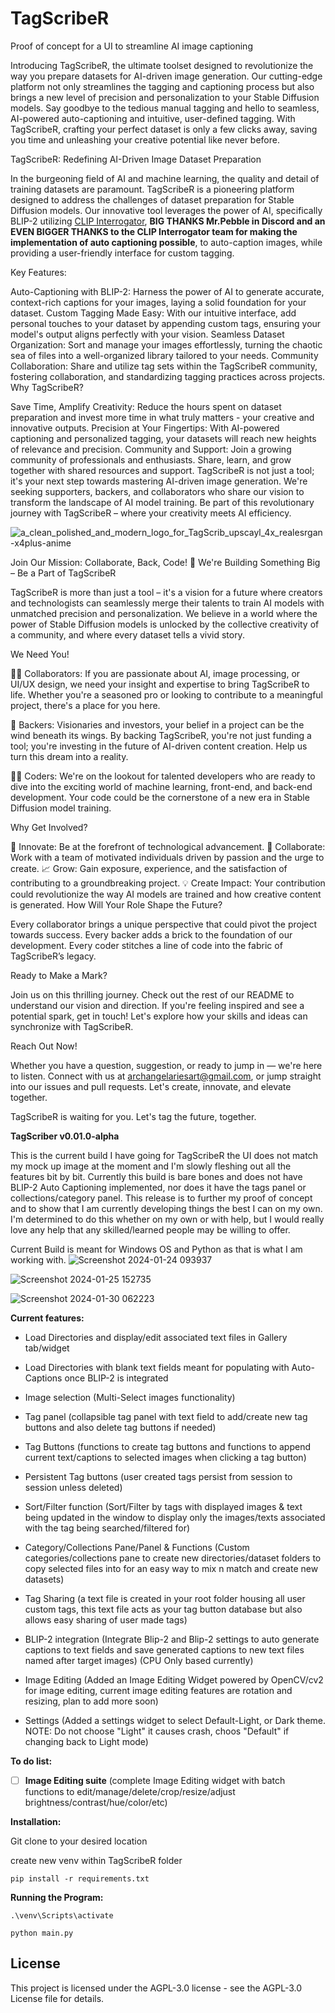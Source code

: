 # TagScribeR
Proof of concept for a UI to streamline AI image captioning

Introducing TagScribeR, the ultimate toolset designed to revolutionize the way you prepare datasets for AI-driven image generation. Our cutting-edge platform not only streamlines the tagging and captioning process but also brings a new level of precision and personalization to your Stable Diffusion models. Say goodbye to the tedious manual tagging and hello to seamless, AI-powered auto-captioning and intuitive, user-defined tagging. With TagScribeR, crafting your perfect dataset is only a few clicks away, saving you time and unleashing your creative potential like never before.

TagScribeR: Redefining AI-Driven Image Dataset Preparation

In the burgeoning field of AI and machine learning, the quality and detail of training datasets are paramount. TagScribeR is a pioneering platform designed to address the challenges of dataset preparation for Stable Diffusion models. Our innovative tool leverages the power of AI, specifically BLIP-2 utilizing [CLIP Interrogator](https://github.com/pharmapsychotic/clip-interrogator), **BIG THANKS Mr.Pebble in Discord and an EVEN BIGGER THANKS to the CLIP Interrogator team for making the implementation of auto captioning possible**, to auto-caption images, while providing a user-friendly interface for custom tagging.

Key Features:

Auto-Captioning with BLIP-2: Harness the power of AI to generate accurate, context-rich captions for your images, laying a solid foundation for your dataset.
Custom Tagging Made Easy: With our intuitive interface, add personal touches to your dataset by appending custom tags, ensuring your model's output aligns perfectly with your vision.
Seamless Dataset Organization: Sort and manage your images effortlessly, turning the chaotic sea of files into a well-organized library tailored to your needs.
Community Collaboration: Share and utilize tag sets within the TagScribeR community, fostering collaboration, and standardizing tagging practices across projects.
Why TagScribeR?

Save Time, Amplify Creativity: Reduce the hours spent on dataset preparation and invest more time in what truly matters - your creative and innovative outputs.
Precision at Your Fingertips: With AI-powered captioning and personalized tagging, your datasets will reach new heights of relevance and precision.
Community and Support: Join a growing community of professionals and enthusiasts. Share, learn, and grow together with shared resources and support.
TagScribeR is not just a tool; it's your next step towards mastering AI-driven image generation. We're seeking supporters, backers, and collaborators who share our vision to transform the landscape of AI model training. Be part of this revolutionary journey with TagScribeR – where your creativity meets AI efficiency.

![a_clean_polished_and_modern_logo_for_TagScrib_upscayl_4x_realesrgan-x4plus-anime](https://github.com/ArchAngelAries/TagScribeR/assets/64102013/52c6f8a5-34b8-4b4b-bcd5-99515dbcfe17)


Join Our Mission: Collaborate, Back, Code!
🚀 We're Building Something Big – Be a Part of TagScribeR

TagScribeR is more than just a tool – it's a vision for a future where creators and technologists can seamlessly merge their talents to train AI models with unmatched precision and personalization. We believe in a world where the power of Stable Diffusion models is unlocked by the collective creativity of a community, and where every dataset tells a vivid story.

We Need You!

👨‍💻 Collaborators: If you are passionate about AI, image processing, or UI/UX design, we need your insight and expertise to bring TagScribeR to life. Whether you're a seasoned pro or looking to contribute to a meaningful project, there's a place for you here.

💼 Backers: Visionaries and investors, your belief in a project can be the wind beneath its wings. By backing TagScribeR, you're not just funding a tool; you're investing in the future of AI-driven content creation. Help us turn this dream into a reality.

🧑‍💻 Coders: We're on the lookout for talented developers who are ready to dive into the exciting world of machine learning, front-end, and back-end development. Your code could be the cornerstone of a new era in Stable Diffusion model training.

Why Get Involved?

🌟 Innovate: Be at the forefront of technological advancement.
🤝 Collaborate: Work with a team of motivated individuals driven by passion and the urge to create.
📈 Grow: Gain exposure, experience, and the satisfaction of contributing to a groundbreaking project.
💡 Create Impact: Your contribution could revolutionize the way AI models are trained and how creative content is generated.
How Will Your Role Shape the Future?

Every collaborator brings a unique perspective that could pivot the project towards success. Every backer adds a brick to the foundation of our development. Every coder stitches a line of code into the fabric of TagScribeR’s legacy.

Ready to Make a Mark?

Join us on this thrilling journey. Check out the rest of our README to understand our vision and direction. If you're feeling inspired and see a potential spark, get in touch! Let's explore how your skills and ideas can synchronize with TagScribeR.

Reach Out Now!

Whether you have a question, suggestion, or ready to jump in — we're here to listen. Connect with us at archangelariesart@gmail.com, or jump straight into our issues and pull requests. Let's create, innovate, and elevate together.

TagScribeR is waiting for you. Let's tag the future, together.



**TagScriber v0.01.0-alpha**

This is the current build I have going for TagScribeR the UI does not match my mock up image at the moment and I'm slowly fleshing out all the features bit by bit. Currently this build is bare bones and does not have BLIP-2 Auto Captioning implemented, nor does it have the tags panel or collections/category panel. This release is to further my proof of concept and to show that I am currently developing things the best I can on my own. I'm determined to do this whether on my own or with help, but I would really love any help that any skilled/learned people may be willing to offer.

Current Build is meant for Windows OS and Python as that is what I am working with.
![Screenshot 2024-01-24 093937](https://github.com/ArchAngelAries/TagScribeR/assets/64102013/77de9a06-90a2-4e18-a4cf-1c3cf0460e77)

![Screenshot 2024-01-25 152735](https://github.com/ArchAngelAries/TagScribeR/assets/64102013/775e4bda-fb43-4e1a-a09d-616b554f132f)

![Screenshot 2024-01-30 062223](https://github.com/ArchAngelAries/TagScribeR/assets/64102013/621caa16-2cb6-4f1b-aa12-f0315ef495aa)

**Current features:**

- Load Directories and display/edit associated text files in Gallery tab/widget

- Load Directories with blank text fields meant for populating with Auto-Captions once BLIP-2 is integrated

- Image selection (Multi-Select images functionality)

- Tag panel (collapsible tag panel with text field to add/create new tag buttons and also delete tag buttons if needed)

- Tag Buttons (functions to create tag buttons and functions to append current text/captions to selected images when clicking a tag button)

- Persistent Tag buttons (user created tags persist from session to session unless deleted)

- Sort/Filter function (Sort/Filter by tags with displayed images & text being updated in the window to display only the images/texts associated with the tag being searched/filtered for)

- Category/Collections Pane/Panel & Functions (Custom categories/collections pane to create new directories/dataset folders to copy selected files into for an easy way to mix n match and create new datasets)

- Tag Sharing (a text file is created in your root folder housing all user custom tags, this text file acts as your tag button database but also allows easy sharing of user made tags)

- BLIP-2 integration (Integrate Blip-2 and Blip-2 settings to auto generate captions to text fields and save generated captions to new text files named after target images) (CPU Only based currently)

- Image Editing (Added an Image Editing Widget powered by OpenCV/cv2 for image editing, current image editing features are rotation and resizing, plan to add more soon)

- Settings (Added a settings widget to select Default-Light, or Dark theme. NOTE: Do not choose "Light" it causes crash, choos "Default" if changing back to Light mode)


**To do list:**

- [ ] **Image Editing suite** (complete Image Editing widget with batch functions to edit/manage/delete/crop/resize/adjust brightness/contrast/hue/color/etc)


**Installation:**

Git clone to your desired location

create new venv within TagScribeR folder

`pip install -r requirements.txt`

**Running the Program:**

`.\venv\Scripts\activate`

`python main.py`




## License
This project is licensed under the AGPL-3.0 license - see the AGPL-3.0 License file for details.
